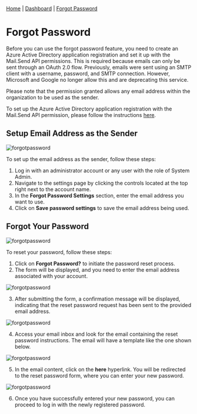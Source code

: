 [Home](../README.md) | [Dashboard](dashboard.md) | [Forgot Password](forgotpassword.md)

# Forgot Password

Before you can use the forgot password feature, you need to create an Azure Active Directory application registration and set it up with the Mail.Send API permissions. This is required because emails can only be sent through an OAuth 2.0 flow. Previously, emails were sent using an SMTP client with a username, password, and SMTP connection. However, Microsoft and Google no longer allow this and are deprecating this service.

Please note that the permission granted allows any email address within the organization to be used as the sender.

To set up the Azure Active Directory application registration with the Mail.Send API permission, please follow the instructions [here](azureADSetup.md).

## Setup Email Address as the Sender

![forgotpassword](../images/dashboard/ForgotPassword/ForgotPassword_0.jpg)

To set up the email address as the sender, follow these steps:

1. Log in with an administrator account or any user with the role of System Admin.
2. Navigate to the settings page by clicking the controls located at the top right next to the account name.
3. In the **Forgot Password Settings** section, enter the email address you want to use.
4. Click on **Save password settings** to save the email address being used.

## Forgot Your Password

![forgotpassword](../images/dashboard/ForgotPassword/ForgotPassword_1.jpg)

To reset your password, follow these steps:

1. Click on **Forgot Password?** to initiate the password reset process.
2. The form will be displayed, and you need to enter the email address associated with your account.

![forgotpassword](../images/dashboard/ForgotPassword/ForgotPassword_2.jpg)

3. After submitting the form, a confirmation message will be displayed, indicating that the reset password request has been sent to the provided email address.

![forgotpassword](../images/dashboard/ForgotPassword/ForgotPassword_3.jpg)

4. Access your email inbox and look for the email containing the reset password instructions. The email will have a template like the one shown below.

![forgotpassword](../images/dashboard/ForgotPassword/ForgotPassword_4.jpg)

5. In the email content, click on the **here** hyperlink. You will be redirected to the reset password form, where you can enter your new password.

![forgotpassword](../images/dashboard/ForgotPassword/ForgotPassword_5.jpg)

6. Once you have successfully entered your new password, you can proceed to log in with the newly registered password.
